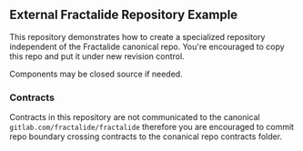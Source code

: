 ## External Fractalide Repository Example

This repository demonstrates how to create a specialized repository independent of the Fractalide canonical repo.
You're encouraged to copy this repo and put it under new revision control.

Components may be closed source if needed.

### Contracts

Contracts in this repository are not communicated to the canonical `gitlab.com/fractalide/fractalide` therefore you are encouraged to commit repo boundary crossing contracts to the conanical repo contracts folder.
